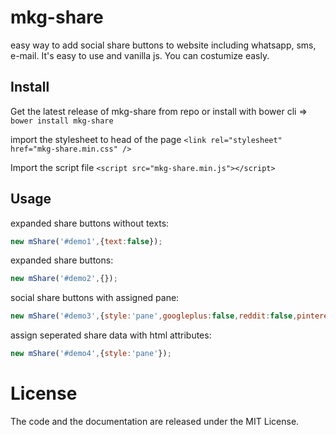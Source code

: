 # mkg-share
easy way to add social share buttons to website including whatsapp, sms, e-mail. It's easy to use and vanilla js. You can costumize easly.

## Install
Get the latest release of mkg-share from repo or install with bower cli => `bower install mkg-share`

import the stylesheet to head of the page
`<link rel="stylesheet" href="mkg-share.min.css" />`

Import the script file
`<script src="mkg-share.min.js"></script>`

## Usage

expanded share buttons without texts:
```js
new mShare('#demo1',{text:false});
```

expanded share buttons:
```js
new mShare('#demo2',{});
```

social share buttons with assigned pane:
```js
new mShare('#demo3',{style:'pane',googleplus:false,reddit:false,pinterest:false});
```

assign seperated share data with html attributes:
```js
new mShare('#demo4',{style:'pane'});
```

# License

The code and the documentation are released under the MIT License.
